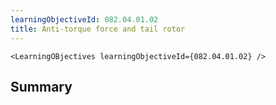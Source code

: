 ```yaml
---
learningObjectiveId: 082.04.01.02
title: Anti-torque force and tail rotor
---
```


```tsx eval
<LearningOBjectives learningObjectiveId={082.04.01.02} />
```

## Summary
